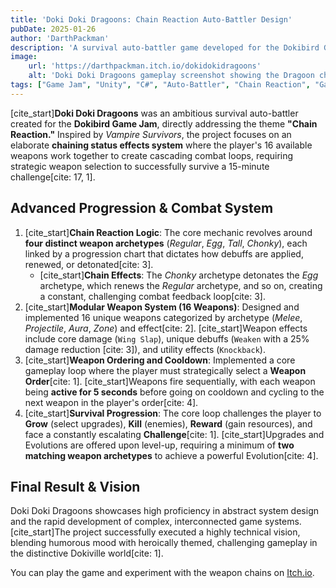 ```yaml
---
title: 'Doki Doki Dragoons: Chain Reaction Auto-Battler Design'
pubDate: 2025-01-26
author: 'DarthPackman'
description: 'A survival auto-battler game developed for the Dokibird Game Jam under the theme "Chain Reaction." The game introduces a novel progression system where weapon archetypes detonate, renew, or spread status effects to create cascading combat chains.'
image:
    url: 'https://darthpackman.itch.io/dokidokidragoons'
    alt: 'Doki Doki Dragoons gameplay screenshot showing the Dragoon character and various weapon effects.'
tags: ["Game Jam", "Unity", "C#", "Auto-Battler", "Chain Reaction", "Game Design", "Progression System"]
---
```


[cite_start]**Doki Doki Dragoons** was an ambitious survival auto-battler created for the **Dokibird Game Jam**, directly addressing the theme **"Chain Reaction."** Inspired by *Vampire Survivors*, the project focuses on an elaborate **chaining status effects system** where the player's 16 available weapons work together to create cascading combat loops, requiring strategic weapon selection to successfully survive a 15-minute challenge[cite: 17, 1].

## Advanced Progression & Combat System

1.  [cite_start]**Chain Reaction Logic**: The core mechanic revolves around **four distinct weapon archetypes** (*Regular*, *Egg*, *Tall*, *Chonky*), each linked by a progression chart that dictates how debuffs are applied, renewed, or detonated[cite: 3].
    * [cite_start]**Chain Effects**: The *Chonky* archetype detonates the *Egg* archetype, which renews the *Regular* archetype, and so on, creating a constant, challenging combat feedback loop[cite: 3].
2.  [cite_start]**Modular Weapon System (16 Weapons)**: Designed and implemented 16 unique weapons categorized by archetype (*Melee*, *Projectile*, *Aura*, *Zone*) and effect[cite: 2]. [cite_start]Weapon effects include core damage (`Wing Slap`), unique debuffs (`Weaken` with a 25% damage reduction [cite: 3]), and utility effects (`Knockback`).
3.  [cite_start]**Weapon Ordering and Cooldown**: Implemented a core gameplay loop where the player must strategically select a **Weapon Order**[cite: 1]. [cite_start]Weapons fire sequentially, with each weapon being **active for 5 seconds** before going on cooldown and cycling to the next weapon in the player's order[cite: 4].
4.  [cite_start]**Survival Progression**: The core loop challenges the player to **Grow** (select upgrades), **Kill** (enemies), **Reward** (gain resources), and face a constantly escalating **Challenge**[cite: 1]. [cite_start]Upgrades and Evolutions are offered upon level-up, requiring a minimum of **two matching weapon archetypes** to achieve a powerful Evolution[cite: 4].

## Final Result & Vision

Doki Doki Dragoons showcases high proficiency in abstract system design and the rapid development of complex, interconnected game systems. [cite_start]The project successfully executed a highly technical vision, blending humorous mood with heroically themed, challenging gameplay in the distinctive Dokiville world[cite: 1].

You can play the game and experiment with the weapon chains on [Itch.io](https://darthpackman.itch.io/dokidokidragoons).